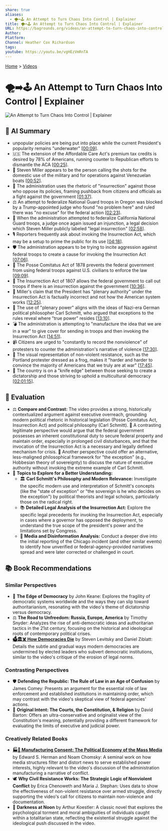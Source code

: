 ```yaml
---
share: true
aliases:
  - 🌪️➡️🕹️ An Attempt to Turn Chaos Into Control | Explainer
title: 🌪️➡️🕹️ An Attempt to Turn Chaos Into Control | Explainer
URL: https://bagrounds.org/videos/an-attempt-to-turn-chaos-into-control-explainer
Author:
Platform:
Channel: Heather Cox Richardson
tags:
youtube: https://youtu.be/vgHEzVmRnTA
---
```

[Home](../index.md) > [Videos](./index.md)  
# 🌪️➡️🕹️ An Attempt to Turn Chaos Into Control | Explainer  
![An Attempt to Turn Chaos Into Control | Explainer](https://youtu.be/vgHEzVmRnTA)  
  
## 🤖 AI Summary  
  
* unpopular policies are being put into place while the current President's popularity remains "underwater" \[[00:09](http://www.youtube.com/watch?v=vgHEzVmRnTA&t=9)].  
* 🇺🇸 The extension of the Affordable Care Act's premium tax credits is desired by 78% of Americans, running counter to Republican efforts to dismantle the ACA \[[00:25](http://www.youtube.com/watch?v=vgHEzVmRnTA&t=25)].  
* 🎯 Steven Miller appears to be the person calling the shots for the domestic use of the military and for operations against Venezuelan boats \[[00:52](http://www.youtube.com/watch?v=vgHEzVmRnTA&t=52)].  
* 📣 The administration uses the rhetoric of "insurrection" against those who oppose its policies, framing pushback from citizens and officials as a fight against the government \[[01:37](http://www.youtube.com/watch?v=vgHEzVmRnTA&t=97)].  
* ⚖️ An attempt to federalize National Guard troops in Oregon was blocked by a Trump-appointed judge who found "no problem here" and ruled there was "no excuse" for the federal action \[[02:23](http://www.youtube.com/watch?v=vgHEzVmRnTA&t=143)].  
* 🙅 When the administration attempted to federalize California National Guard troops, a judge once again issued an injunction, a legal decision which Steven Miller publicly labeled "legal insurrection" \[[02:58](http://www.youtube.com/watch?v=vgHEzVmRnTA&t=178)].  
* 🎙️ Reporters frequently ask about invoking the Insurrection Act, which may be a setup to prime the public for its use \[[04:18](http://www.youtube.com/watch?v=vgHEzVmRnTA&t=258)].  
* 🛡️ The administration appears to be trying to incite aggression against federal troops to create a cause for invoking the Insurrection Act \[[07:06](http://www.youtube.com/watch?v=vgHEzVmRnTA&t=426)].  
* 🐴 The Posse Comitatus Act of 1878 prevents the federal government from using federal troops against U.S. civilians to enforce the law \[[09:09](http://www.youtube.com/watch?v=vgHEzVmRnTA&t=549)].  
* 📜 The Insurrection Act of 1807 allows the federal government to call out troops if there is an insurrection against the government \[[10:36](http://www.youtube.com/watch?v=vgHEzVmRnTA&t=636)].  
* 🛑 Miller's claim that the President has "plenary authority" under the Insurrection Act is factually incorrect and not how the American system works \[[12:25](http://www.youtube.com/watch?v=vgHEzVmRnTA&t=745)].  
* 🧠 The use of "plenary power" aligns with the ideas of Nazi-era German political philosopher Carl Schmitt, who argued that exceptions to the rules reveal where "true power" resides \[[13:10](http://www.youtube.com/watch?v=vgHEzVmRnTA&t=790)].  
* 💣 The administration is attempting to "manufacture the idea that we are in a war" to give cover for sending in troops and then invoking the Insurrection Act \[[14:51](http://www.youtube.com/watch?v=vgHEzVmRnTA&t=891)].  
* 📹 Citizens are urged to "constantly to record the nonviolence" of protesters to counter the administration's narrative of violence \[[17:30](http://www.youtube.com/watch?v=vgHEzVmRnTA&t=1050)].  
* 🐸 The visual representation of non-violent resistance, such as the Portland protester dressed as a frog, makes it "harder and harder to convince the majority of Americans that we truly are at war" \[[17:45](http://www.youtube.com/watch?v=vgHEzVmRnTA&t=1065)].  
* 🔪 The country is on a "knife edge" between those seeking to create a dictatorship and those striving to uphold a multicultural democracy \[[02:01:15](http://www.youtube.com/watch?v=vgHEzVmRnTA&t=7275)].  
  
## 🤔 Evaluation  
  
* ⚖️ **Compare and Contrast:** The video provides a strong, historically contextualized argument against executive overreach, grounding modern political rhetoric in historical legislation (Posse Comitatus Act, Insurrection Act) and political philosophy (Carl Schmitt). 📜 A contrasting legitimate perspective would argue that the federal government possesses an inherent constitutional duty to secure federal property and maintain order, especially in prolonged civil disturbances, and that the invocation of the Insurrection Act is a necessary and legally defined mechanism for crisis. 🧐 Another perspective could offer an alternative, less-maligned philosophical framework for "the exception" (e.g., Hobbesian theory of sovereignty) to discuss the nature of executive authority without invoking the extreme example of Carl Schmitt.  
* 🔎 **Topics to Explore for a Better Understanding:**  
    * 🏛️ **Carl Schmitt's Philosophy and Modern Relevance:** Investigate the specific modern use and interpretation of Schmitt's concepts (like the "state of exception" or "the sovereign is he who decides on the exception") by political theorists and legal scholars, particularly those on the radical right.  
    * 📚 **Detailed Legal Analysis of the Insurrection Act:** Explore the specific legal precedents for invoking the Insurrection Act, especially in cases where a governor has opposed the deployment, to understand the true scope of the president's power and the limitations set by Congress.  
    * 📰 **Media and Disinformation Analysis:** Conduct a deeper dive into the initial reporting of the Chicago incident (and other similar events) to identify how unverified or federal-agency-provided narratives spread and were later corrected or challenged in court.  
  
## 📚 Book Recommendations  
  
### Similar Perspectives  
  
* 📖 **The Edge of Democracy** by John Keane: Explores the fragility of democratic systems worldwide and the ways they can slip toward authoritarianism, resonating with the video's theme of dictatorship versus democracy.  
* ⚖️ **The Road to Unfreedom: Russia, Europe, America** by Timothy Snyder: Analyzes the rise of anti-democratic ideas and authoritarian tactics in the 21st century, focusing on the historical and ideological roots of contemporary political crises.  
* **[🗳️🏛️☠️ How Democracies Die](../books/how-democracies-die.md)** by Steven Levitsky and Daniel Ziblatt: Details the subtle and gradual ways modern democracies are undermined by elected leaders who subvert democratic institutions, similar to the video's critique of the erosion of legal norms.  
  
### Contrasting Perspectives  
  
* 🛡️ **Defending the Republic: The Rule of Law in an Age of Confusion** by James Comey: Presents an argument for the essential role of law enforcement and established institutions in maintaining order, which may contrast with the video's skeptical view of federal agencies' actions.  
* 📜 **Original Intent: The Courts, the Constitution, & Religion** by David Barton: Offers an ultra-conservative and originalist view of the Constitution's meaning, potentially providing a different framework for evaluating the limits of executive and judicial power.  
  
### Creatively Related Books  
  
* **[🏭🫡 Manufacturing Consent: The Political Economy of the Mass Media](../books/manufacturing-consent.md)** by Edward S. Herman and Noam Chomsky: A seminal work on how media structures filter and distort news to serve established power interests, highly relevant to the video's discussion of the administration manufacturing a narrative of conflict.  
* 🕊️ **Why Civil Resistance Works: The Strategic Logic of Nonviolent Conflict** by Erica Chenoweth and Maria J. Stephan: Uses data to show the effectiveness of non-violent resistance over armed struggle, directly supporting the video's call for citizens to maintain non-violence and documentation.  
* 🧐 **Darkness at Noon** by Arthur Koestler: A classic novel that explores the psychological torment and moral ambiguities of individuals caught within a totalitarian state, reflecting the existential struggle against the ideological push discussed in the video.